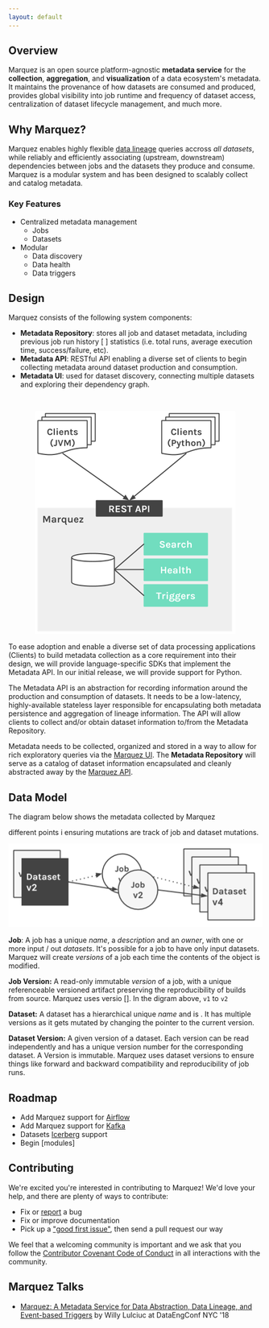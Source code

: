 ```yaml
---
layout: default
---
```


## Overview

Marquez is an open source platform-agnostic **metadata service** for the **collection**, **aggregation**, and **visualization** of a data ecosystem's metadata. It maintains the provenance of how datasets are consumed and produced, provides global visibility into job runtime and frequency of dataset access, centralization of dataset lifecycle management, and much more.

## Why Marquez?

Marquez enables highly flexible [data lineage](https://en.wikipedia.org/wiki/Data_lineage) queries accross _all datasets_, while reliably and efficiently associating (upstream, downstream) dependencies between jobs and the datasets they produce and consume. Marquez is a modular system and has been designed to scalably collect and catalog metadata.

### Key Features

* Centralized metadata management
  * Jobs
  * Datasets
* Modular
  * Data discovery
  * Data health
  * Data triggers

## Design

Marquez consists of the following system components:

* **Metadata Repository**: stores all job and dataset metadata, including previous job run history [ ] statistics (i.e. total runs, average execution time, success/failure, etc).
* **Metadata API**: RESTful API enabling a diverse set of clients to begin collecting metadata around dataset production and consumption.
* **Metadata UI**: used for dataset discovery, connecting multiple datasets and exploring their dependency graph.

<br/>

<p align="center">
  <img src="./assets/images/design.png">
</p>

To ease adoption and enable a diverse set of data processing applications (Clients) to build metadata collection as a core requirement into their design, we will provide language-specific SDKs that implement the Metadata API. In our initial release, we will provide support for Python.

The Metadata API is an abstraction for recording information around the production and consumption of datasets. It needs to be a low-latency, highly-available stateless layer responsible for encapsulating both metadata persistence and aggregation of lineage information. The API will allow clients to collect and/or obtain dataset information to/from the Metadata Repository.

Metadata needs to be collected, organized and stored in a way to allow for rich exploratory queries via the [Marquez UI](https://github.com/MarquezProject/marquez-web). The **Metadata Repository** will serve as a catalog of dataset information encapsulated and cleanly abstracted away by the [Marquez API]().

## Data Model

The diagram below shows the metadata collected by Marquez 

 different points i ensuring mutations are track of job and dataset mutations.

<p align="center">
  <img src="./assets/images/model.png">
</p>

**Job**: A job has a unique _name_, a _description_ and an _owner_, with one or more input / out _datasets_. It's possible for a job to have only input datasets. Marquez will create _versions_ of a job each time the contents of the object is modified.

**Job Version:** A read-only immutable _version_ of a job, with a unique referenceable versioned artifact preserving the reproducibility of builds from source. Marquez uses versio []. In the digram above, `v1` to `v2`

**Dataset:** A dataset has a hierarchical unique _name_ and is . It has multiple versions as it gets mutated by changing the pointer to the current version. 

**Dataset Version:** A given version of a dataset. Each version can be read independently and has a unique version number for the corresponding dataset. A Version is immutable. Marquez uses dataset versions to ensure things like forward and backward compatibility and reproducibility of job runs.

## Roadmap

* Add Marquez support for [Airflow](https://airflow.apache.org)
* Add Marquez support for [Kafka](https://kafka.apache.org)
* Datasets [Icerberg](http://iceberg.incubator.apache.org) support
* Begin [modules] 


## Contributing

We're excited you're interested in contributing to Marquez! We'd love your help, and there are plenty of ways to contribute:

* Fix or [report](https://github.com/MarquezProject/marquez/issues/new) a bug
* Fix or improve documentation
* Pick up a ["good first issue"](https://github.com/MarquezProject/marquez/labels/good%20first%20issue), then send a pull request our way

We feel that a welcoming community is important and we ask that you follow the [Contributor Covenant Code of Conduct](https://github.com/MarquezProject/marquez/blob/master/CODE_OF_CONDUCT.md) in all interactions with the community.

## Marquez Talks

* [Marquez: A Metadata Service for Data Abstraction, Data Lineage, and Event-based Triggers](https://www.datacouncil.ai/speaker/marquez-a-metadata-service-for-data-abstraction-data-lineage-and-event-based-triggers) by Willy Lulciuc at DataEngConf NYC '18
